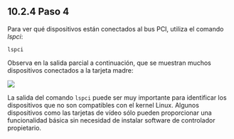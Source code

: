 ## 10.2.4 Paso 4
Para ver qué dispositivos están conectados al bus PCI, utiliza el comando _lspci_:

	lspci

Observa en la salida parcial a continuación, que se muestran muchos dispositivos conectados a la tarjeta madre:

![](https://ndg-content-dev.s3.amazonaws.com/media/images/labs/10.3.4_1.png)

La salida del comando `lspci` puede ser muy importante para identificar los dispositivos que no son compatibles con el kernel Linux. Algunos dispositivos como las tarjetas de vídeo sólo pueden proporcionar una funcionalidad básica sin necesidad de instalar software de controlador propietario.

